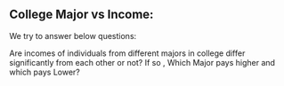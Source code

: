 ## College Major vs Income:

We try to answer below questions:

Are incomes of individuals from different majors in college differ significantly from each other or not?
If so , Which Major pays higher and which pays Lower?
